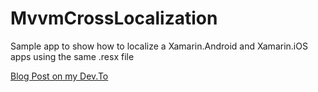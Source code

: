 # MvvmCrossLocalization
Sample app to show how to localize a Xamarin.Android and Xamarin.iOS apps using the same .resx file

[Blog Post on my Dev.To](https://dev.to/krusty93/xamarin-android-and-ios-resx-localization-with-mvvmcross-n02)

